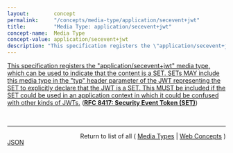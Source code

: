 ```yaml
---
layout:        concept
permalink:     "/concepts/media-type/application/secevent+jwt"
title:         "Media Type: application/secevent+jwt"
concept-name:  Media Type
concept-value: application/secevent+jwt
description: "This specification registers the \"application/secevent+jwt\" media type, which can be used to indicate that the content is a SET. SETs MAY include this media type in the \"typ\" header parameter of the JWT representing the SET to explicitly declare that the JWT is a SET. This MUST be included if the SET could be used in an application context in which it could be confused with other kinds of JWTs."
---
```


[This specification registers the "application/secevent+jwt" media type, which can be used to indicate that the content is a SET. SETs MAY include this media type in the "typ" header parameter of the JWT representing the SET to explicitly declare that the JWT is a SET. This MUST be included if the SET could be used in an application context in which it could be confused with other kinds of JWTs.](https://datatracker.ietf.org/doc/html/rfc8417#section-2.3 "Read documentation for Media Type &#34;application/secevent+jwt&#34;") (**[RFC 8417: Security Event Token (SET)](/specs/IETF/RFC/8417 "This specification defines the Security Event Token (SET) data structure. A SET describes statements of fact from the perspective of an issuer about a subject. These statements of fact represent an event that occurred directly to or about a security subject, for example, a statement about the issuance or revocation of a token on behalf of a subject. This specification is intended to enable representing security- and identity-related events. A SET is a JSON Web Token (JWT), which can be optionally signed and/or encrypted. SETs can be distributed via protocols such as HTTP.")**)

<br/>
<hr/>

<p style="float : left"><a href="./application/secevent+jwt.json" title="JSON representing this particular Web Concept value">JSON</a></p>
<p style="text-align: right">Return to list of all ( <a href="../media-type/">Media Types</a> | <a href="../">Web Concepts</a> )</p>
